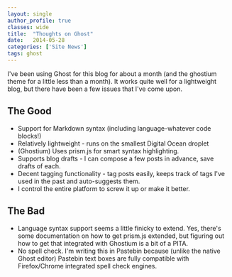 ```yaml
---
layout: single
author_profile: true
classes: wide
title:  "Thoughts on Ghost"
date:   2014-05-28
categories: ['Site News']
tags: ghost
---
```

I've been using Ghost for this blog for about a month (and the ghostium theme for a little less than a month). It works quite well for a lightweight blog, but there have been a few issues that I've come upon.

## The Good
* Support for Markdown syntax (including language-whatever code blocks!)
* Relatively lightweight - runs on the smallest Digital Ocean droplet
* (Ghostium) Uses prism.js for smart syntax highlighting.
* Supports blog drafts - I can compose a few posts in advance, save drafts of each.
* Decent tagging functionality - tag posts easily, keeps track of tags I've used in the past and auto-suggests them.
* I control the entire platform to screw it up or make it better.

## The Bad
* Language syntax support seems a little finicky to extend. Yes, there's some documentation on how to get prism.js extended, but figuring out how to get that integrated with Ghostium is a bit of a PITA.
* No spell check. I'm writing this in Pastebin because (unlike the native Ghost editor) Pastebin text boxes are fully compatible with Firefox/Chrome integrated spell check engines.
